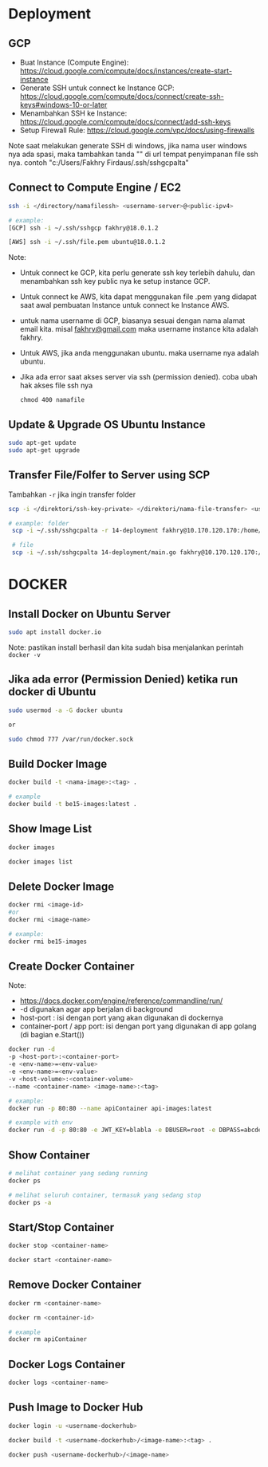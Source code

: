 # Deployment

## GCP
* Buat Instance (Compute Engine): https://cloud.google.com/compute/docs/instances/create-start-instance
* Generate SSH untuk connect ke Instance GCP: https://cloud.google.com/compute/docs/connect/create-ssh-keys#windows-10-or-later
* Menambahkan SSH ke Instance: https://cloud.google.com/compute/docs/connect/add-ssh-keys
* Setup Firewall Rule: https://cloud.google.com/vpc/docs/using-firewalls

Note saat melakukan generate SSH di windows, jika nama user windows nya ada spasi, maka tambahkan tanda "" di url tempat penyimpanan file ssh nya.
contoh "c:/Users/Fakhry Firdaus/.ssh/sshgcpalta"

## Connect to Compute Engine / EC2
```bash
ssh -i </directory/namafilessh> <username-server>@<public-ipv4>

# example:
[GCP] ssh -i ~/.ssh/sshgcp fakhry@18.0.1.2

[AWS] ssh -i ~/.ssh/file.pem ubuntu@18.0.1.2
```
Note:
* Untuk connect ke GCP, kita perlu generate ssh key terlebih dahulu, dan menambahkan ssh key public nya ke setup instance GCP.
* Untuk connect ke AWS, kita dapat menggunakan file .pem yang didapat saat awal pembuatan Instance untuk connect ke Instance AWS. 
* untuk nama username di GCP, biasanya sesuai dengan nama alamat email kita. misal fakhry@gmail.com
maka username instance kita adalah fakhry.
* Untuk AWS, jika anda menggunakan ubuntu. maka username nya adalah ubuntu.

* Jika ada error saat akses server via ssh (permission denied). coba ubah hak akses file ssh nya
    ```
    chmod 400 namafile
    ```


## Update & Upgrade OS Ubuntu Instance
```bash
sudo apt-get update
sudo apt-get upgrade
```

## Transfer File/Folfer to Server using SCP
Tambahkan `-r` jika ingin transfer folder

```bash
scp -i </direktori/ssh-key-private> </direktori/nama-file-transfer> <username>@<public-ip-server>:/home/fakhry

# example: folder
 scp -i ~/.ssh/sshgcpalta -r 14-deployment fakhry@10.170.120.170:/home/fakhry

 # file
 scp -i ~/.ssh/sshgcpalta 14-deployment/main.go fakhry@10.170.120.170:/home/fakhry
```


# DOCKER

## Install Docker on Ubuntu Server
```bash
sudo apt install docker.io
```
Note: pastikan install berhasil dan kita sudah bisa menjalankan perintah `docker -v`

## Jika ada error (Permission Denied) ketika run docker di Ubuntu
```bash
sudo usermod -a -G docker ubuntu

or

sudo chmod 777 /var/run/docker.sock
```

## Build Docker Image
```bash
docker build -t <nama-image>:<tag> .

# example
docker build -t be15-images:latest .
```

## Show Image List
```bash
docker images

docker images list
```

## Delete Docker Image
```bash
docker rmi <image-id>
#or
docker rmi <image-name>

# example:
docker rmi be15-images
```

## Create Docker Container
Note:
* https://docs.docker.com/engine/reference/commandline/run/
* -d digunakan agar app berjalan di background
* host-port : isi dengan port yang akan digunakan di dockernya
* container-port / app port: isi dengan port yang digunakan di app golang (di bagian e.Start())

```bash
docker run -d
-p <host-port>:<container-port>
-e <env-name>=<env-value>
-e <env-name>=<env-value>
-v <host-volume>:<container-volume>
--name <container-name> <image-name>:<tag>

# example:
docker run -p 80:80 --name apiContainer api-images:latest

# example with env
docker run -d -p 80:80 -e JWT_KEY=blabla -e DBUSER=root -e DBPASS=abcdef -e DBHOST=10.10.20.30 -e DBPORT=3306 -e DBNAME=dbapi --name be15Clean be15clean-images:latest
```

## Show Container
```bash
# melihat container yang sedang running
docker ps

# melihat seluruh container, termasuk yang sedang stop
docker ps -a
```

## Start/Stop Container
```bash
docker stop <container-name>

docker start <container-name>
```

## Remove Docker Container
```bash
docker rm <container-name>

docker rm <container-id>

# example
docker rm apiContainer
```

## Docker Logs Container
```bash
docker logs <container-name>
```

## Push Image to Docker Hub
```bash
docker login -u <username-dockerhub>

docker build -t <username-dockerhub>/<image-name>:<tag> .

docker push <username-dockerhub>/<image-name>
```